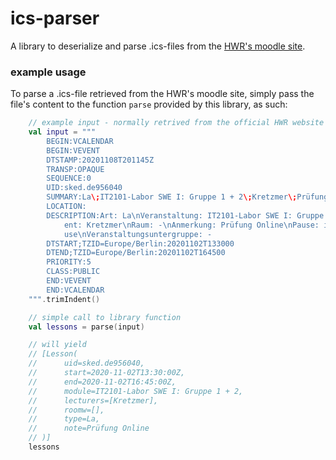 # ics-parser

A library to deserialize and parse .ics-files from the
[HWR's moodle site](https://moodle.hwr-berlin.de/fb2-stundenplan/stundenplan.php).

### example usage

To parse a .ics-file retrieved from the HWR's moodle site, 
simply pass the file's content to the function `parse` provided by this library,
as such:

``` kotlin
    // example input - normally retrived from the official HWR website
    val input = """
        BEGIN:VCALENDAR
        BEGIN:VEVENT
        DTSTAMP:20201108T201145Z
        TRANSP:OPAQUE
        SEQUENCE:0
        UID:sked.de956040
        SUMMARY:La\;IT2101-Labor SWE I: Gruppe 1 + 2\;Kretzmer\;Prüfung Online
        LOCATION:
        DESCRIPTION:Art: La\nVeranstaltung: IT2101-Labor SWE I: Gruppe 1 + 2\nDoz
        	ent: Kretzmer\nRaum: -\nAnmerkung: Prüfung Online\nPause: inkl. 15 min Pa
        	use\nVeranstaltungsuntergruppe: -
        DTSTART;TZID=Europe/Berlin:20201102T133000
        DTEND;TZID=Europe/Berlin:20201102T164500
        PRIORITY:5
        CLASS:PUBLIC
        END:VEVENT
        END:VCALENDAR
    """.trimIndent()

    // simple call to library function
    val lessons = parse(input)

    // will yield 
    // [Lesson(
    //      uid=sked.de956040, 
    //      start=2020-11-02T13:30:00Z,
    //      end=2020-11-02T16:45:00Z, 
    //      module=IT2101-Labor SWE I: Gruppe 1 + 2, 
    //      lecturers=[Kretzmer], 
    //      roomw=[], 
    //      type=La, 
    //      note=Prüfung Online
    // )]
    lessons
```